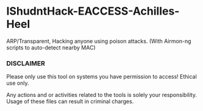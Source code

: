 # IShudntHack-EACCESS-Achilles-Heel
ARP/Transparent, Hacking anyone using poison attacks. (With Airmon-ng scripts to auto-detect nearby MAC)

### DISCLAIMER
Please only use this tool on systems you have permission to access! Ethical use only.

Any actions and or activities related to the tools is solely your responsibility. Usage of these files can result in criminal charges.

